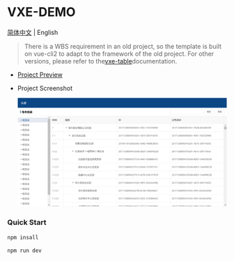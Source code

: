 # VXE-DEMO

[简体中文](README.md) | English

> There is a WBS requirement in an old project, so the template is built on vue-cli2 to adapt to the framework of the old project. For other versions, please refer to the[vxe-table](https://github.com/x-extends/vxe-table)documentation.

- [Project Preview](https://waleychan.github.io/vxe-demo/)

- Project Screenshot

  ![Project Screenshot](https://raw.githubusercontent.com/WaleyChAn/vxe-demo/master/screenshot/demo-1.png)

### Quick Start

```shell script
npm insall
```

```shell script
npm run dev
```

